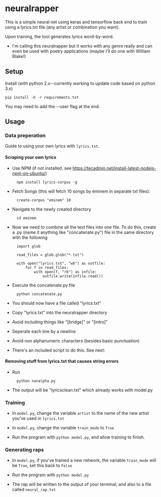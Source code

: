 # neuralrapper
This is a simple neural net using keras and tensorflow back end to train using a lyrics.txt file (any artist or combination you want).

Upon training, the tool generates lyrics word-by-word.

* I'm calling this      neuralrapper        but it works with any genre really and can even be used with poetry applications (maybe I'll do one with William Blake!)

## Setup

Install (with python 2.x--currently working to update code based on python 3.x)

    pip install -U -r requirements.txt 

You may need to add the --user flag at the end.

## Usage

### Data preperation

Guide to using your own lyrics with `lyrics.txt`.

#### Scraping your own lyrics

* Use NPM (if not installed, see https://tecadmin.net/install-latest-nodejs-npm-on-ubuntu/)

        npm install lyrics-corpus -g

* Fetch Songs (this will fetch 10 songs by eminem in separate txt files):
        
        create-corpus "eminem" 10
        
* Navigate to the newly created directory

        cd eminem
        
* Now we need to combine all the text files into one file. To do this, create a .py (name it anything like "concatenate.py") file in the same directory with the following

        import glob

        read_files = glob.glob("*.txt")

        with open("lyrics.txt", "wb") as outfile:
            for f in read_files:
                with open(f, "rb") as infile:
                    outfile.write(infile.read())

* Execute the concatenate.py file

        python concatenate.py

* You should now have a file called "lyrics.txt"

* Copy "lyrics.txt" into the neuralrapper directory

* Avoid including things like "[bridge]" or "[intro]" 

* Seperate each line by a newline

* Avoid non alphanumeric characters (besides basic punctuation)

* There's an included script to do this. See next:

#### Removing stuff from lyrics.txt that causes string errors

* Run 

        python nonalpha.py

* The output will be "lyricsclean.txt" which already works with model.py

### Training

* In `model.py`, change the variable `artist` to the name of the new artist you've used in `lyrics.txt`

* In `model.py`, change the variable `train_mode` to `True`

* Run the program with `python model.py`, and allow training to finish.

### Generating raps

* In `model.py`, if you've trained a new network, the variable `train_mode` will be `True`, set this back to `False`

* Run the program with `python model.py`

* The rap will be written to the output of your terminal, and also to a file called `neural_rap.txt`
